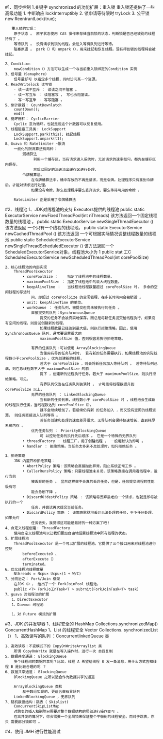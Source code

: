 #1、同步控制
    1.关键字 synchronized 的功能扩展：重入锁
       重入锁还提供了一些高级功能
       1. 中断晌应    lockInterruptibly
       2. 锁申请等待限时  tryLock
       3. 公平锁  new ReentrantLock(true);
       
       重入锁的实现：
        原子状态 。 原子状态使用 CAS 操作来存储当前锁的状态，判断锁是否己经被别的线程持有了 。
        等待队列 。 没有请求到锁的线程，会进入等待队列进行等待。
        阻塞原语 。 park（）和 unpark（），用来挂起和恢复线程。没有得到锁的线程将会被挂起。
             
    2、Condition
        newCondition（）方法可以生成一个与当前重入锁绑定的Condition 实例
    3、信号量（Semaphore)
        信号量却可 以指定多个线程，同时访问某一个资源。
    4、ReadWritelock 读写锁    
        · 读－读不互斥 ： 读读之间不阻塞 。
        · 读－写互斥 ： 读阻塞写 ， 写也会阻塞读。
        · 写－写互斥 ： 写写阻塞 。
    5、倒计数器： CountDownlatch
        countDown();
        end()
    6、循环栅栏： CyclicBarrier
        Cyclic 意为循环，也就是说这个计数器可以反复使用。
    7、线程阻塞工具类： LockSupport
        LockSupport.park(this); 挂起线程
        LockSupport.unpark(t1);
    8、Guava 和 Ratelimiter ~限流
        一般化的限流算法有两种：
            漏桶算法
                 利用一个缓存区，当有请求进入系统时，无论请求的速率如何，都先在缓存区内保存，
                 然后以固定的流速流出缓存区进行处理，
            令牌桶算法。
                在令牌桶算法中，桶中存放的不再是请求，而是令牌。处理程序只有拿到令牌后，才能对请求进行处理。
                如果没有令牌，那么处理程序要么丢弃请求，要么等待可用的令牌 。 
                
        RateLimiter 正是采用了令牌桶算法
        
#2、线程池
    1、JDK对线程池的支持
        Executors提供的线程池
            public static ExecutorService newFixedThreadPool(int nThreads)
                该方法返回一个固定线程数量的线程池 。
            public static ExecutorService newSingleThreadExecutor ()
                该方法返回 一个只有一个线程的线程池。
            public static ExecutorService newCachedThreadPool ()
                该方法返回 一个可根据实际情况调整线程数量的线程 池
            public static ScheduledExecutorService newSingleThreadScheduledExecutor ()
                该方法返回一个 ScheduledExecutorSenrice对象，线程池大小为 1
            public stat 工C ScheduledExecutorService newScheduledThreadPool(int corePoolSize)
                
        
    2、核心线程池的内部实现
        ThreadPoo!Executor 
            • corePoolSize ：    指定了线程池中的线程数量。
            • maximumPoolSize ： 指定了线程池中的最大线程数量。
            • keepAliveTime ：   当线程池线程数量超过 corePoolSize 时， 多余的空闲钱程的存活时
                间，即超过 corePoolSize 的空闲钱程，在多长时间内会被销毁 。
            • unit: keepAliveTime 的单位。
            • workQueue ： 任务队列，被提交但尚未被执行的任务 。
                直接提交的队列：SynchronousQueue
                    提交的任务不会被真实地保存，而总是将新任务提交给线程执行，如果没有空闲的线程，则尝试创建新的线程，
                    如果线程数量己经达到最大值，则执行拒绝策略。因此，使用 SynchronousQueue 队列，通常要设置很大的
                    maximumPoolSize 值，否则很容易执行拒绝策略。
                    
                有界的任务队列：可以使用 ArrayBlockingQueue 
                    当使用有界的任务队列时， 若有新的任务需要执行，如果线程池的实际线程数小于corePoolSize ，优先创建新的线程，
                    若大于 corePoolSize ，则会将新任务加入等待队列 。 若等待队列己满，则在总线程数不大于 maximumPoolSize 的前
                    提下 ，创建新的进程执行任务。若大于 maximumPoolSize，则执行拒绝策略。可见，
                    有界队列仅当在任务队列装满肘 ， 才可能将线程数提升到 corePoolSize 以上，
                无界的任务队列 ： LinkedBlockingQueue
                    当有新的任务到来，线程数小于 corePoolSize 时 ，线程池会生成新的线程执行任务，当线程数达到 corePoolSize 后，
                    就不会继续增加了。若后续仍有新 的任务加入 ，而又没有空闲的线程资源， 则任务直接进入队列等待 。
                    若任务创建和处理的速度差异很大，无界队列会保持快速增长，直到耗尽系统内存 。
                优先任务队列 ： PriorityBlockingQueue
                    可 以控制任务的执行先后顺序 。 它是一个特殊的无界队列
            • threadFactory ： 线程工厂，用于创建线程 ， 一般用默认的即可 。
            • handler ： 拒绝策略。当任务太多来不及处理时，如何拒绝任务 。
                
    3、拒绝策略
        JDK 内置四种拒绝策略：
            • AbortPolicy 策略：该策略会直接抛出异常，阻止系统正常工作 。
            • CallerRunsPolicy 策略：只要线程池未关闭，该策略直接在调用者线程中，运行当前
                被丢弃的任务 。 显然这样做不会真的丢弃任务，但是，任务提交线程的性能极有可
                能会急剧下降 。
            • DiscardO!destPolicy 策略 ： 该策略将丢弃最老的一个请求，也就是即将被执行的一个
                任务，并尝试再次提交当前任务。
            • DiscardPolicy 策略 ： 该策略默默地丢弃无法处理的任务，不予任何处理。如果允许
                任务丢失，我觉得这可能是最好的一种方案了吧！
    4、自定义线程创建： ThreadFactory
        使用自定义线程池可以让我们更加自由地设置线程池中所有线程的状态。
    5、扩展线程池
        ThreadPoolExecutor 是一个可以扩展的线程池。它提供了三个接口用来对线程池进行控制
            beforeExecuteO 、
            afterExecute（）
            terminated。 
    6、优化线程池线程数量
        Nthreads = Ncpu× Ucpu×(1 + W/C) 
    7、分而治之： Fork/Join 框架
        在JDK 中 ， 给出了一个 ForkJoinPool 线程池， 
        public <T> ForkJo工nTask<T > subrnit(ForkJoinTask<T> task)
    7、guava 对线程池的扩展
       1、DirectExecutor
       1、Daemon 线程池
        
       1、对 Future 模式的扩展
#3、JDK 的并发容器
    1、线程安全的 HashMap
        Collections.synchronizedMap()
        ConcurrentHashMap
    1、List 的线程安全
        Vector
        Collections. synchronizedList（）
    1、高效读写的队列 ：ConcurrentlinkedQueue 类
    
    1、高效读取：不变模式下的 CopyOnWriteArraylist 类
        所谓 CopyOnWrite 就是在写入操作时，进行一次 自我复制    
    5、数据共享通道： BlockingQueue
        多个线程间的数据共享呢？比如，线程 A 希望给线程 B 发一条消息，用什么方式告知线程 B 是比较合理的呢 ？
    6、数据共享通道： BlockingQueue
        BlockingQueue 之所以适合作为数据共享的通道
        
        ArrayBlockingQueue 类和 
            基于数组实现的，更适合做有界队列
        LinkedBlockingQueue ，无界队列   
    7、随机数据结构：跳表（ Skiplist)
        ConcurrentSkipListMap
        对跳表的插入和删除只需要对整个数据结构的局部进行操作即可 。
        在高井发的情况下，你会需要一个全局锁来保证整个平衡树的线程安全。而对于跳表，你只 需要部分锁即可 。
#4、使用 JMH 进行性能测试
